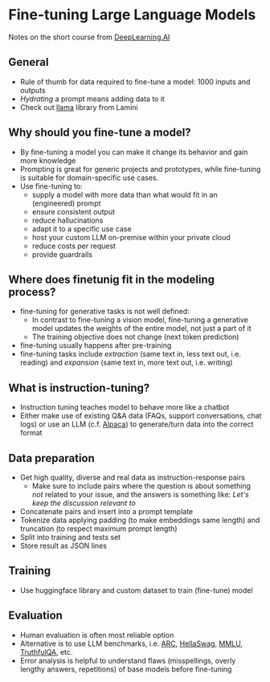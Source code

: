 # Fine-tuning Large Language Models

Notes on the short course from [DeepLearning.AI][1]

## General

* Rule of thumb for data required to fine-tune a model: 1000 inputs and outputs
* _Hydrating_ a prompt means adding data to it
* Check out [llama][3] library from Lamini

## Why should you fine-tune a model?

* By fine-tuning a model you can make it change its behavior and gain more knowledge
* Prompting is great for generic projects and prototypes, while fine-tuning is suitable for domain-specific use cases.
* Use fine-tuning to:
    - supply a model with more data than what would fit in an (engineered) prompt
    - ensure consistent output
    - reduce hallucinations
    - adapt it to a specific use case
    - host your custom LLM on-premise within your private cloud
    - reduce costs per request
    - provide guardrails

## Where does finetunig fit in the modeling process?

* fine-tuning for generative tasks is not well defined: 
    - In contrast to fine-tuning a vision model, fine-tuning a generative model updates the weights of the entire model, not just a part of it
    - The training objective does not change (next token prediction)
* fine-tuning usually happens after pre-training
* fine-tuning tasks include _extraction_ (same text in, less text out, i.e. reading) and _expansion_ (same text in, more text out, i.e. writing)

## What is instruction-tuning?

* Instruction tuning teaches model to behave more like a chatbot
* Either make use of existing Q&A data (FAQs, support conversations, chat logs) or use an LLM (c.f. [Alpaca][2]) to generate/turn data into the correct format

## Data preparation

* Get high quality, diverse and real data as instruction-response pairs
    - Make sure to include pairs where the question is about something _not_ related to your issue, and the answers is something like: _Let's keep the discussion relevant to <your issue>_
* Concatenate pairs and insert into a prompt template
* Tokenize data applying padding (to make embeddings same length) and truncation (to respect maximum prompt length)
* Split into training and tests set
* Store result as JSON lines

## Training

* Use huggingface library and custom dataset to train (fine-tune) model

## Evaluation

* Human evaluation is often most reliable option
* Alternative is to use LLM benchmarks, i.e. [ARC][4], [HellaSwag][5], [MMLU][6], [TruthfulQA][7], etc.
* Error analysis is helpful to understand flaws (misspellings, overly lengthy answers, repetitions) of base models before fine-tuning


[1]: https://www.deeplearning.ai/short-courses/finetuning-large-language-models/
[2]: https://crfm.stanford.edu/2023/03/13/alpaca.html
[3]: https://lamini-ai.github.io/python_library/
[4]: https://deepgram.com/learn/arc-llm-benchmark-guide
[5]: https://deepgram.com/learn/hellaswag-llm-benchmark-guide
[6]: https://deepgram.com/learn/mmlu-llm-benchmark-guide
[7]: https://openai.com/research/truthfulqa